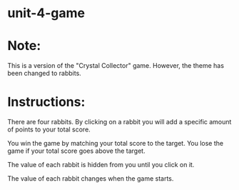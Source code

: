 # unit-4-game

<h1>Note:</h1>
<p>This is a version of the "Crystal Collector" game. However, the theme has been changed to rabbits.</p>

<h1>Instructions:</h1>
  <p>There are four rabbits. By clicking on a rabbit you will add a specific amount of points to your total score.</p>
  <p>You win the game by matching your total score to the target. You lose the game if your total score goes above the target.</p>
  <p>The value of each rabbit is hidden from you until you click on it.</p>
  <p>The value of each rabbit changes when the game starts.</p>

